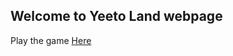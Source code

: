 ## Welcome to Yeeto Land webpage
Play the game [Here](https://www.roblox.com/games/4647967276/The-First-Major-Update-Yeeto-Land)

